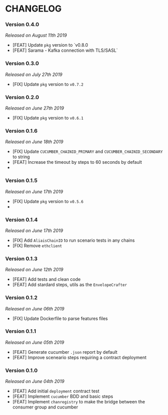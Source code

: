 # CHANGELOG

### Version 0.4.0

*Released on August 11th 2019*

- [FEAT] Update `pkg` version to `v0.8.0
- [FEAT] Sarama - Kafka connection with TLS/SASL`

### Version 0.3.0

*Released on July 27th 2019*

- [FIX] Update `pkg` version to `v0.7.2`

### Version 0.2.0

*Released on June 27th 2019*

- [FIX] Update `pkg` version to `v0.6.1`

### Version 0.1.6

*Released on June 18th 2019*

- [FIX] Update `CUCUMBER_CHAINID_PRIMARY` and `CUCUMBER_CHAINID_SECONDARY` to string
- [FEAT] Increase the timeout by steps to 60 seconds by default
- 
### Version 0.1.5

*Released on June 17th 2019*

- [FIX] Update `pkg` version to `v0.5.6`
- 
### Version 0.1.4

*Released on June 17th 2019*

- [FIX] Add `AliaisChainID` to run scenario tests in any chains
- [FIX] Remove `ethclient`
  
### Version 0.1.3

*Released on June 12th 2019*

- [FEAT] Add tests and clean code
- [FEAT] Add stardard steps, utils as the `EnvelopeCrafter`
  
### Version 0.1.2

*Released on June 06th 2019*

- [FIX] Update Dockerfile to parse features files

### Version 0.1.1

*Released on June 05th 2019*

- [FEAT] Generate cucumber `.json` report by default
- [FEAT] Improve sceneario steps requiring a contract deployment

### Version 0.1.0

*Released on June 04th 2019*

- [FEAT] Add initial `deployment` contract test
- [FEAT] Implement `cucumber` BDD and basic steps
- [FEAT] Implement `chanregistry` to make the bridge between the consumer group and cucumber